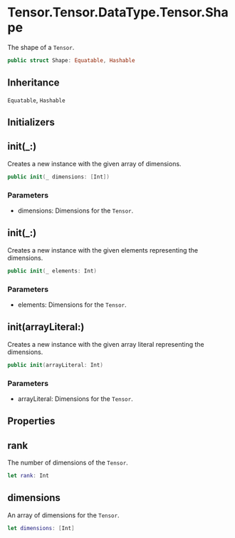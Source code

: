 # Tensor.Tensor.DataType.Tensor.Shape

The shape of a `Tensor`.

``` swift
public struct Shape: Equatable, Hashable
```

## Inheritance

`Equatable`, `Hashable`

## Initializers

## init(\_:)

Creates a new instance with the given array of dimensions.

``` swift
public init(_ dimensions: [Int])
```

### Parameters

  - dimensions: Dimensions for the `Tensor`.

## init(\_:)

Creates a new instance with the given elements representing the dimensions.

``` swift
public init(_ elements: Int)
```

### Parameters

  - elements: Dimensions for the `Tensor`.

## init(arrayLiteral:)

Creates a new instance with the given array literal representing the dimensions.

``` swift
public init(arrayLiteral: Int)
```

### Parameters

  - arrayLiteral: Dimensions for the `Tensor`.

## Properties

## rank

The number of dimensions of the `Tensor`.

``` swift
let rank: Int
```

## dimensions

An array of dimensions for the `Tensor`.

``` swift
let dimensions: [Int]
```
